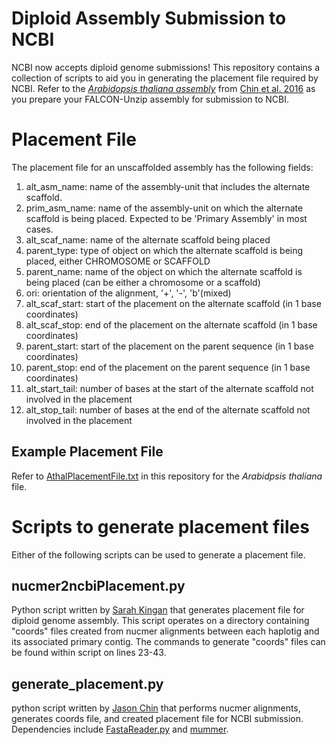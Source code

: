 # Diploid Assembly Submission to NCBI
NCBI now accepts diploid genome submissions! This repository contains a collection of scripts to aid you in generating the placement file required by NCBI. Refer to the [_Arabidopsis thaliana assembly_](https://www.ncbi.nlm.nih.gov/assembly/GCA_001753755.2) from [Chin et al. 2016](https://www.ncbi.nlm.nih.gov/pubmed/27749838) as you prepare your FALCON-Unzip assembly for submission to NCBI.


# Placement File
The placement file for an unscaffolded assembly has the following fields:

1. alt_asm_name: name of the assembly-unit that includes the alternate scaffold.
2. prim_asm_name: name of the assembly-unit on which the alternate scaffold is being placed. Expected to be 'Primary Assembly' in most cases.
3. alt_scaf_name: name of the alternate scaffold being placed
4. parent_type: type of object on which the alternate scaffold is being placed, either CHROMOSOME or SCAFFOLD
5. parent_name: name of the object on which the alternate scaffold is being placed (can be either a chromosome or a scaffold)
6. ori: orientation of the alignment, '+', '-', 'b'(mixed)
7. alt_scaf_start: start of the placement on the alternate scaffold (in 1 base coordinates)
8. alt_scaf_stop: end of the placement on the alternate scaffold (in 1 base coordinates)
9. parent_start: start of the placement on the parent sequence (in 1 base coordinates)
10. parent_stop: end of the placement on the parent sequence (in 1 base coordinates)
11. alt_start_tail: number of bases at the start of the alternate scaffold not involved in the placement
12. alt_stop_tail: number of bases at the end of the alternate scaffold not involved in the placement

## Example Placement File
Refer to [AthalPlacementFile.txt](https://github.com/skingan/NCBI_DiploidAssembly/blob/master/AthalPlacementFile.txt) in this repository for the _Arabidpsis thaliana_ file.

# Scripts to generate placement files
Either of the following scripts can be used to generate a placement file.

## nucmer2ncbiPlacement.py
Python script written by [Sarah Kingan](https://github.com/skingan) that generates placement file for diploid genome assembly. This script operates on a directory containing "coords" files created from nucmer alignments between each haplotig and its associated primary contig. The commands to generate "coords" files can be found within script on lines 23-43.

## generate_placement.py
python script written by [Jason Chin](https://github.com/pb-jchin) that performs nucmer alignments, generates coords file, and created placement file for NCBI submission. Dependencies include [FastaReader.py](https://github.com/PacificBiosciences/FALCON/blob/master/falcon_kit/FastaReader.py) and [mummer](http://mummer.sourceforge.net/).
